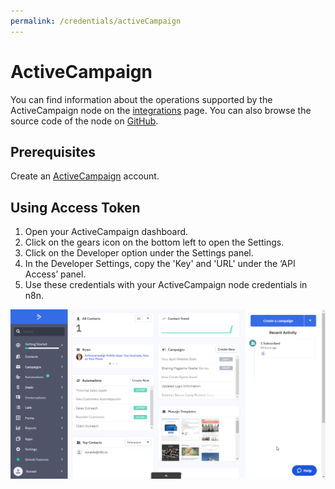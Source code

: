 ```yaml
---
permalink: /credentials/activeCampaign
---
```


# ActiveCampaign

You can find information about the operations supported by the ActiveCampaign node on the [integrations](https://n8n.io/integrations/n8n-nodes-base.activeCampaign) page. You can also browse the source code of the node on [GitHub](https://github.com/n8n-io/n8n/tree/master/packages/nodes-base/nodes/ActiveCampaign).

## Prerequisites

Create an [ActiveCampaign](https://www.activecampaign.com/) account.

## Using Access Token

1. Open your ActiveCampaign dashboard.
2. Click on the gears icon on the bottom left to open the Settings.
3. Click on the Developer option under the Settings panel.
4. In the Developer Settings, copy the 'Key' and 'URL' under the ‘API Access’ panel.
5. Use these credentials with your ActiveCampaign node credentials in n8n.


![Getting ActiveCampaign credentials](./using-access-token.gif)
